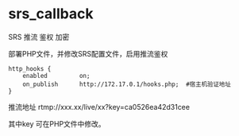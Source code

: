 # srs_callback
SRS 推流 鉴权 加密

部署PHP文件，并修改SRS配置文件，启用推流鉴权


    http_hooks {
        enabled         on;
        on_publish      http://172.17.0.1/hooks.php;  #宿主机验证地址
    }
    
推流地址 rtmp://xxx.xx/live/xx?key=ca0526ea42d31cee

其中key 可在PHP文件中修改。
